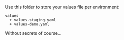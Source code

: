 Use this folder to store your values file per environment:

```
values
  + values-staging.yaml
  + values-demo.yaml
```

Without secrets of course...